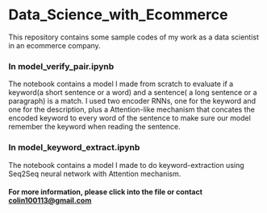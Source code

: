 # Data_Science_with_Ecommerce
This repository contains some sample codes of my work as a data scientist in an ecommerce company.

### In model_verify_pair.ipynb
The notebook contains a model I made from scratch to evaluate if a keyword(a short sentence or a word) and a sentence( a long sentence or a paragraph) is a match. I used two encoder RNNs, one for the keyword and one for the description, plus a Attention-like mechanism that concates the encoded keyword to every word of the sentence to make sure our model remember the keyword when reading the sentence.

### In model_keyword_extract.ipynb
The notebook contains a model I made to do keyword-extraction using Seq2Seq neural network with Attention mechanism.


#### For more information, please click into the file or contact colin100113@gmail.com
